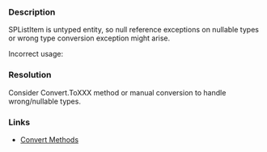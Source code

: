 ﻿---
Title: Unsafe cast on SPListItem
FileName: resp510213.html
---
### Description
SPListItem is untyped entity, so null reference exceptions on nullable types or wrong type conversion exception might arise.

Incorrect usage:
<a href="_samples/DoNotUseUnsafeTypeConversionOnSPListItem-IncorrectSPListItemCast.sample-ref"></a>

### Resolution
Consider Convert.ToXXX method or manual conversion to handle wrong/nullable types.
<a href="_samples/DoNotUseUnsafeTypeConversionOnSPListItem-CorrectSPListItemCast.sample-ref"></a>

### Links
- [Convert Methods](https://msdn.microsoft.com/en-us/library/system.convert_methods(v=vs.110).aspx)
